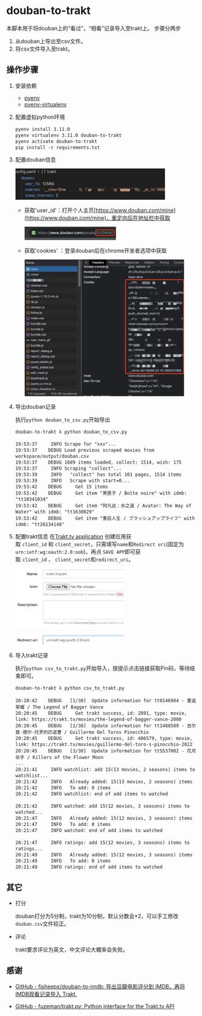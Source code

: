 # douban-to-trakt

本脚本用于将douban上的“看过”，“相看”记录导入至trakt上。
步骤分两步

1. 从douban上导出至csv文件。
2. 将csv文件导入至trakt。

## 操作步骤

1. 安装依赖
   
   - [pyenv](https://github.com/pyenv/pyenv)
   - [pyenv-virtualenv](https://github.com/pyenv/pyenv-virtualenv) 

2. 配置虚拟python环境
   
   ```shell
   pyenv install 3.11.0
   pyenv virtualenv 3.11.0 douban-to-trakt
   pyenv activate douban-to-trakt
   pip install -r requirements.txt
   ```

3. 配置douban信息
   
   <img title="" src="screenshots/screenshot-1.png" width="393">
   
   - 获取'user_id'：打开个人主页[https://www.douban.com/mine](https://www.douban.com/mine)，重定向后在地址栏中获取
     
     <img title="" src="screenshots/screenshot-2.png"  width="240">
   
   - 获取'cookies' ：登录douban后在chrome开发者选项中获取
     
     <img src="screenshots/screenshot-3.png" title="" width="419">

4. 导出douban记录
   
   执行`python douban_to_csv.py`开始导出
   
   ```shell
   douban-to-trakt λ python douban_to_csv.py
   
   19:53:37     INFO Scrape for "xxx"...
   19:53:37    DEBUG Load previous scraped movies from workspace/output/douban.csv
   19:53:37    DEBUG 1689 items loaded, collect: 1514, wish: 175
   19:53:37     INFO Scraping "collect"...
   19:53:39     INFO   "collect" has total 101 pages, 1514 items
   19:53:39     INFO   Scrape with start=0...
   19:53:42    DEBUG     Get 15 items
   19:53:42    DEBUG     Get item "黑匣子 / Boîte noire" with idmb: "tt10341034"
   19:53:42    DEBUG     Get item "阿凡达：水之道 / Avatar: The Way of Water" with idmb: "tt1630029"
   19:53:42    DEBUG     Get item "重启人生 / ブラッシュアップライフ" with idmb: "tt26134148"
   ```

5. 配置trakt信息
   在[Trakt.tv application](https://trakt.tv/oauth/applications) 创建应用获取 `client_id` 和 `client_secret`，只需填写`name`和`Redirect uri`(固定为`urn:ietf:wg:oauth:2.0:oob`)，再点 `SAVE APP`即可获取 `client_id` 、 `client_secret`和`redirect_uri`。
   
   <img src="screenshots/screenshot-4.png" title=""  width="284">

6. 导入trakt记录
   
   执行`python csv_to_trakt.py`开始导入，按提示点击链接获取Pin码，等待结束即可。
   
   ```shell
   douban-to-trakt λ python csv_to_trakt.py
   
   20:20:42    DEBUG   [1/30]  Update information for tt0146984 - 重返荣耀 / The Legend of Bagger Vance
   20:20:45    DEBUG     Get trakt success, id: 2891, type: movie, link: https://trakt.tv/movies/the-legend-of-bagger-vance-2000
   20:20:45    DEBUG   [2/30]  Update information for tt1488589 - 吉尔莫·德尔·托罗的匹诺曹 / Guillermo Del Toros Pinocchio
   20:20:45    DEBUG     Get trakt success, id: 406579, type: movie, link: https://trakt.tv/movies/guillermo-del-toro-s-pinocchio-2022
   20:20:45    DEBUG   [3/30]  Update information for tt5537002 - 花月杀手 / Killers of the Flower Moon
   ...
   20:21:41     INFO watchlist: add 15(13 movies, 2 seasons) items to watchlist...
   20:21:42     INFO   Already added: 15(13 movies, 2 seasons) items
   20:21:42     INFO   To add: 0 items
   20:21:42     INFO watchlist: end of add items to watched
   
   20:21:42     INFO watched: add 15(12 movies, 3 seasons) items to watched...
   20:21:47     INFO   Already added: 15(12 movies, 3 seasons) items
   20:21:47     INFO   To add: 0 items
   20:21:47     INFO watched: end of add items to watched
   
   20:21:47     INFO ratings: add 15(12 movies, 3 seasons) items to ratings...
   20:21:49     INFO   Already added: 15(12 movies, 3 seasons) items
   20:21:49     INFO   To add: 0 items
   20:21:49     INFO ratings: end of add items to watched
   ```

## 其它

- 打分
  
  douban打分为5分制，trakt为10分制，默认分数会*2，可以手工修改`douban.csv`文件较正。
* 评论
  
  trakt要求评论为英文，中文评论大概率会失败。

## 感谢

* [GitHub - fisheepx/douban-to-imdb: 导出豆瓣电影评分到 IMDB，再将 IMDB观看记录导入 Trakt.](https://github.com/fisheepx/douban-to-imdb)

* [GitHub - fuzeman/trakt.py: Python interface for the Trakt.tv API](https://github.com/fuzeman/trakt.py)

